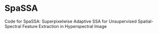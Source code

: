 # SpaSSA
Code for SpaSSA: Superpixelwise Adaptive SSA for Unsupervised Spatial-Spectral Feature Extraction in Hyperspectral Image
